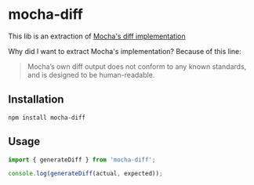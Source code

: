 # mocha-diff

This lib is an extraction of [Mocha's diff implementation](https://mochajs.org/#-diff)

Why did I want to extract Mocha's implementation? Because of this line: 

> Mocha’s own diff output does not conform to any known standards, and is designed to be human-readable.

## Installation

```
npm install mocha-diff
```

## Usage

```js
import { generateDiff } from 'mocha-diff';

console.log(generateDiff(actual, expected));
```